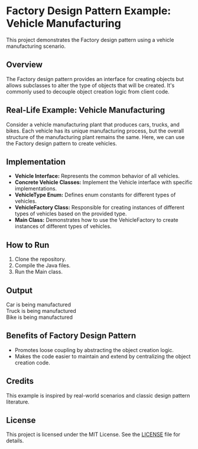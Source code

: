 # Factory Design Pattern Example: Vehicle Manufacturing

This project demonstrates the Factory design pattern using a vehicle manufacturing scenario.

## Overview

The Factory design pattern provides an interface for creating objects but allows subclasses to alter the type of objects
that will be created. It's commonly used to decouple object creation logic from client code.

## Real-Life Example: Vehicle Manufacturing

Consider a vehicle manufacturing plant that produces cars, trucks, and bikes. Each vehicle has its unique manufacturing
process, but the overall structure of the manufacturing plant remains the same. Here, we can use the Factory design
pattern to create vehicles.

## Implementation

- **Vehicle Interface:** Represents the common behavior of all vehicles.
- **Concrete Vehicle Classes:** Implement the Vehicle interface with specific implementations.
- **VehicleType Enum:** Defines enum constants for different types of vehicles.
- **VehicleFactory Class:** Responsible for creating instances of different types of vehicles based on the provided
  type.
- **Main Class:** Demonstrates how to use the VehicleFactory to create instances of different types of vehicles.

## How to Run

1. Clone the repository.
2. Compile the Java files.
3. Run the Main class.

## Output

Car is being manufactured <br />
Truck is being manufactured <br />
Bike is being manufactured

## Benefits of Factory Design Pattern

- Promotes loose coupling by abstracting the object creation logic.
- Makes the code easier to maintain and extend by centralizing the object creation code.

## Credits

This example is inspired by real-world scenarios and classic design pattern literature.

## License

This project is licensed under the MIT License. See the [LICENSE](LICENSE) file for details.

